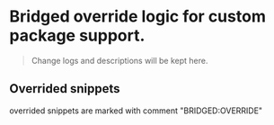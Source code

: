 # Bridged override logic for custom package support.

> Change logs and descriptions will be kept here.

## Overrided snippets

overrided snippets are marked with comment "BRIDGED:OVERRIDE"
